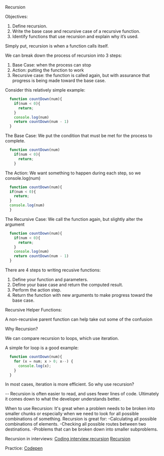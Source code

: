 Recursion

Objectives:
  1) Define recursion.
  2) Write the base case and recursive case of a recursive function.
  3) Identify functions that use recursion and explain why it’s used.

Simply put, recursion is when a function calls itself.

We can break down the process of recursion into 3 steps:

  1) Base Case: when the process can stop
  2) Action: putting the function to work
  3) Recursive case: the function is called again, but with assurance that progress
    is being made toward the base case.

Consider this relatively simple example:
```js
  function countDown(num){
    if(num < 0){
      return;
    }
    console.log(num)
    return countDown(num - 1)
  }
```
The Base Case:
  We put the condition that must be met for the process to complete.
```js
  function countDown(num)
    if(num < 0){
      return;
    }
```

The Action:
  We want something to happen during each step, so we console.log(num)
```js
  function countDown(num){
  if(num < 0){
    return;
  }
  console.log(num)
  }
```

The Recursive Case:
  We call the function again, but slightly alter the argument
```js
  function countDown(num){
    if(num < 0){
      return;
    }
    console.log(num)
    return countDown(num - 1)
  }
```

There are 4 steps to writing recusive functions:

  1) Define your function and parameters.
  2) Define your base case and return the computed result.
  3) Perform the action step.
  4) Return the function with new arguments to make progress toward the base case.

Recursive Helper Functions:

  A non-recursive parent function can help take out some of the confusion

Why Recursion?

  We can compare recursion to loops, which use iteration.

  A simple for loop is a good example:
  ```js
    function countDown(num){
      for (x = num; x > 0; x--) {
        console.log(x);
      }
    }
  ```
  In most cases, iteration is more efficient. So why use recursion?

  -- Recursion is often easier to read, and uses fewer lines of code.
      Ultimately it comes down to what the developer understands better.

When to use Recursion:
  It's great when a problem needs to be broken into smaller chunks or
    especially when we need to look for all possible combinations of something.
  Recursion is great for:
    -Calculating all possible combinations of elements.
    -Checking all possible routes between two destinations.
    -Problems that can be broken down into smaller subproblems.

Recursion in interviews:
[Coding interview recursion](https://hackernoon.com/coding-interview-recursion-f0d60c9dbb60)
[Recursion](https://www.byte-by-byte.com/recursion/)

Practice:
[Codepen](https://codepen.io/cpcurtis1218/pen/PvBvXJ?editors=0010#0)
